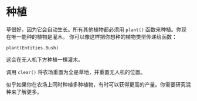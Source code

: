 # 种植
草很好，因为它会自动生长。所有其他植物都必须用 `plant()` 函数来种植。你现在唯一能种的植物是灌木。
你可以像这样把你想种的植物类型传递给函数：

`plant(Entities.Bush)`

这会在无人机下方种植一棵灌木。

调用 `clear()` 将农场重置为全是草地，并重置无人机的位置。

似乎如果你在农场上同时种植多种植物，有时可以获得更高的产量。你需要研究混种来了解更多。
